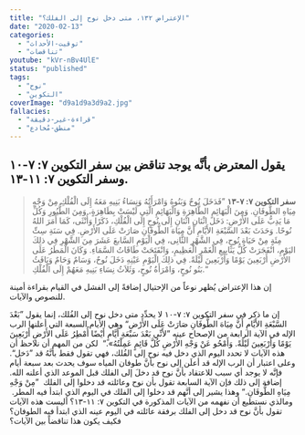```yaml
---
title: "الإعتراض ١٣٢، متى دخل نوح إلى الفلك؟"
date: "2020-02-13"
categories:
  - "توقيت-الأحداث"
  - "تناقضات"
youtube: "kVr-nBv4UlE"
status: "published"
tags:
  - "نوح"
  - "التكوين"
coverImage: "d9a1d9a3d9a2.jpg"
fallacies:
  - "قراءة-غير-دقيقة"
  - "منطق-مُخادع"
---
```


## **يقول المعترض بأنَّه يوجد تناقض بين سفر التكوين ٧: ٧-١٠ وسفر التكوين ٧: ١١-١٣.**

> **سفر التكوين ٧: ٧-١٣** ”فَدَخَلَ نُوحٌ وَبَنُوهُ وَامْرَأَتُهُ وَنِسَاءُ بَنِيهِ مَعَهُ إِلَى الْفُلْكِ مِنْ وَجْهِ مِيَاهِ الطُّوفَانِ. وَمِنَ الْبَهَائِمِ الطَّاهِرَةِ وَالْبَهَائِمِ الَّتِي لَيْسَتْ بِطَاهِرَةٍ، وَمِنَ الطُّيُورِ وَكُلِّ مَا يَدِبُّ عَلَى الأَرْضِ: دَخَلَ اثْنَانِ اثْنَانِ إِلَى نُوحٍ إِلَى الْفُلْكِ، ذَكَرًا وَأُنْثَى، كَمَا أَمَرَ اللهُ نُوحًا. وَحَدَثَ بَعْدَ السَّبْعَةِ الأَيَّامِ أَنَّ مِيَاهَ الطُّوفَانِ صَارَتْ عَلَى الأَرْضِ. فِي سَنَةِ سِتِّ مِئَةٍ مِنْ حَيَاةِ نُوحٍ، فِي الشَّهْرِ الثَّانِى، فِي الْيَوْمِ السَّابعَ عَشَرَ مِنَ الشَّهْرِ فِي ذلِكَ اليَوْمِ، انْفَجَرَتْ كُلُّ يَنَابِيعِ الْغَمْرِ الْعَظِيمِ، وَانْفَتَحَتْ طَاقَاتُ السَّمَاءِ. وَكَانَ الْمَطَرُ عَلَى الأَرْضِ أَرْبَعِينَ يَوْمًا وَأَرْبَعِينَ لَيْلَةً. فِي ذلِكَ الْيَوْمِ عَيْنِهِ دَخَلَ نُوحٌ، وَسَامٌ وَحَامٌ وَيَافَثُ بَنُو نُوحٍ، وَامْرَأَةُ نُوحٍ، وَثَلاَثُ نِسَاءِ بَنِيهِ مَعَهُمْ إِلَى الْفُلْكِ.“

إن هذا الإعتراض يُظهر نوعاً من الإحتيال إضافةً إلى الفشل في القيام بقراءة أمينة للنصوص والآيات.

إن ما ذكر في سفر التكوين ٧: ٧-١٠ لا يحدِّد متى دخل نوح إلى الفُلك، إنما يقول ”بَعْدَ السَّبْعَةِ الأَيَّامِ أَنَّ مِيَاهَ الطُّوفَانِ صَارَتْ عَلَى الأَرْضِ“ وهي الأيام السبعة التي أعلنها الرب الإله في الآية الرابعة من الإصحاح عينه ”لأَنِّي بَعْدَ سَبْعَةِ أَيَّامٍ أَيْضًا أُمْطِرُ عَلَى الأَرْضِ أَرْبَعِينَ يَوْمًا وَأَرْبَعِينَ لَيْلَةً. وَأَمْحُو عَنْ وَجْهِ الأَرْضِ كُلَّ قَائِمٍ عَمِلْتُهُ».“  لكن من المهم أن نلاحظ أن هذه الآيات لا تحدد اليوم الذي دخل فيه نوح إلى الفُلك، فهي تقول فقط بأنَّهُ قد ”دَخل“. وعلى اعتبار أن الرب الإله قد أعلَن إلى نوح بأنَّ طوفان المياه سوف يحدث بعد سبعة أيام فإنَّه لا يوجد أي سبب للاعتقاد بأنَّ نوح قد دخلَ إلى الفلك قبل الموعد الذي أعلنه الله. إضافة إلى ذلك فإن الآية السابعة تقول بأن نوح وعائلته قد دخلوا إلى الفلك  ”مِنْ وَجْهِ مِيَاهِ الطُّوفَانِ.“ وهذا يشير إلى أنَّهم قد دخلوا إلى الفلك في اليوم الذي ابتدأ فيه المطر.  ومالذي نستطيع أن نفهمه من الآيات المذكورة في التكوين ٧: ١١-١٣؟ أليست هذه الآيات تقول بأنَّ نوح قد دخل إلى الفلك برفقة عائلته في اليوم عينه الذي ابتدأ فيه الطوفان؟ فكيف يكون هذا تناقضاً بين الآيات؟
